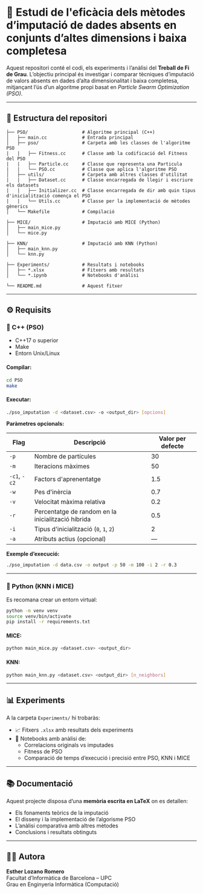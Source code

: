 # 📌 Estudi de l'eficàcia dels mètodes d’imputació de dades absents en conjunts d’altes dimensions i baixa completesa

Aquest repositori conté el codi, els experiments i l’anàlisi del **Treball de Fi de Grau**. L’objectiu principal és investigar i comparar tècniques d’imputació de valors absents en dades d’alta dimensionalitat i baixa completesa, mitjançant l’ús d’un algoritme propi basat en *Particle Swarm Optimization (PSO)*.

---

## 📁 Estructura del repositori

```
├── PSO/                    # Algoritme principal (C++)
│   ├── main.cc             # Entrada principal
│   ├── pso/                # Carpeta amb les classes de l'algoritme PSO
|   |   ├── Fitness.cc      # Classe amb la codificació del Fitness del PSO
|   |   ├── Particle.cc     # Classe que representa una Particula
|   |   └── PSO.cc          # Classe que aplica l'algoritme PSO
│   ├── utils/              # Carpeta amb altres classes d'utilitat
|   |   ├── Dataset.cc      # Classe encarregada de llegir i escriure els datasets
|   |   ├── Initializer.cc  # Classe encarregada de dir amb quin tipus d'inicialització comença el PSO
|   |   └── Utils.cc        # Classe per la implementació de mètodes gènerics
│   └── Makefile            # Compilació

├── MICE/                   # Imputació amb MICE (Python)
│   ├── main_mice.py
│   └── mice.py

├── KNN/                    # Imputació amb KNN (Python)
│   ├── main_knn.py
│   └── knn.py

├── Experiments/            # Resultats i notebooks
│   ├── *.xlsx              # Fitxers amb resultats
│   └── *.ipynb             # Notebooks d'anàlisi

└── README.md               # Aquest fitxer
```

---

## ⚙️ Requisits

### 🧩 C++ (PSO)

- C++17 o superior
- Make
- Entorn Unix/Linux

#### Compilar:
```bash
cd PSO
make
```

#### Executar:
```bash
./pso_imputation -d <dataset.csv> -o <output_dir> [opcions]
```

**Paràmetres opcionals:**

| Flag | Descripció | Valor per defecte |
|------|------------|-------------------|
| `-p` | Nombre de partícules | 30 |
| `-m` | Iteracions màximes | 50 |
| `-c1`, `-c2` | Factors d'aprenentatge | 1.5 |
| `-w` | Pes d'inèrcia | 0.7 |
| `-v` | Velocitat màxima relativa | 0.2 |
| `-r` | Percentatge de random en la inicialització híbrida | 0.5 |
| `-i` | Tipus d'inicialització (`0`, `1`, `2`) | 2 |
| `-a` | Atributs actius (opcional) | — |

**Exemple d’execució:**
```bash
./pso_imputation -d data.csv -o output -p 50 -m 100 -i 2 -r 0.3
```

---

### 🐍 Python (KNN i MICE)

Es recomana crear un entorn virtual:

```bash
python -m venv venv
source venv/bin/activate
pip install -r requirements.txt
```

#### MICE:
```bash
python main_mice.py <dataset.csv> <output_dir>
```

#### KNN:
```bash
python main_knn.py <dataset.csv> <output_dir> [n_neighbors]
```

---

## 📊 Experiments

A la carpeta `Experiments/` hi trobaràs:

- 📈 Fitxers `.xlsx` amb resultats dels experiments
- 📒 Notebooks amb anàlisi de:
  - Correlacions originals vs imputades
  - Fitness de PSO
  - Comparació de temps d’execució i precisió entre PSO, KNN i MICE

---

## 📚 Documentació

Aquest projecte disposa d’una **memòria escrita en LaTeX** on es detallen:

- Els fonaments teòrics de la imputació
- El disseny i la implementació de l’algorisme PSO
- L’anàlisi comparativa amb altres mètodes
- Conclusions i resultats obtinguts

---

## 👩‍💻 Autora

**Esther Lozano Romero**  
Facultat d’Informàtica de Barcelona – UPC  
Grau en Enginyeria Informàtica (Computació)
